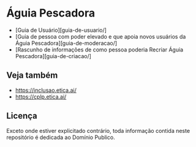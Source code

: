 # Águia Pescadora

- [Guia de Usuário][guia-de-usuario/]
- [Guia de pessoa com poder elevado e que apoia novos usuários da Águia Pescadora][guia-de-moderacao/]
- [Rascunho de informações de como pessoa poderia Recriar Águia Pescadora][guia-de-criacao/]

## Veja também
- <https://inclusao.etica.ai/>
- <https://cplp.etica.ai/>

## Licença
Exceto onde estiver explicitado contrário, toda informação contida neste
repositório é dedicada ao Domínio Publico.
